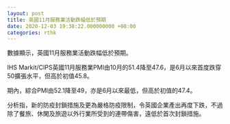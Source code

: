 ```yaml
---
layout: post
title: 英國11月服務業活動跌幅低於預期
date: 2020-12-03 19:38:22.000000000 +08:00
categories: rthk
---
```


數據顯示，英國11月服務業活動跌幅低於預期。

IHS Markit/CIPS英國11月服務業PMI由10月的51.4降至47.6，是6月以來首度跌穿50擴張水平，但高於初值45.8。

期內，綜合PMI由52.1降至49，亦是6月以來最低，但高於初值的47.4。

分析指，新的防疫封鎖措施及更為嚴格防疫限制，令英國企業產出再度下跌，不過除了餐旅、休閑及旅遊以外行業所受到的連帶傷害，遠低於首次封鎖措施。
